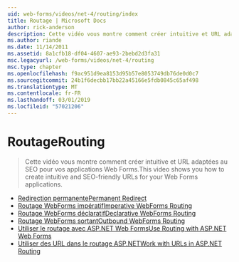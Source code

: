 ```yaml
---
uid: web-forms/videos/net-4/routing/index
title: Routage | Microsoft Docs
author: rick-anderson
description: Cette vidéo vous montre comment créer intuitive et URL adaptées au SEO pour vos applications Web Forms.
ms.author: riande
ms.date: 11/14/2011
ms.assetid: 8a1cfb18-df04-4607-ae93-2bebd2d3fa31
msc.legacyurl: /web-forms/videos/net-4/routing
msc.type: chapter
ms.openlocfilehash: f9ac951d9ea8153d95b57e8053749db76de0d0c7
ms.sourcegitcommit: 24b1f6decbb17bb22a45166e5fdb0845c65af498
ms.translationtype: MT
ms.contentlocale: fr-FR
ms.lasthandoff: 03/01/2019
ms.locfileid: "57021206"
---
```

<a name="routing"></a><span data-ttu-id="84a49-103">Routage</span><span class="sxs-lookup"><span data-stu-id="84a49-103">Routing</span></span>
====================
> <span data-ttu-id="84a49-104">Cette vidéo vous montre comment créer intuitive et URL adaptées au SEO pour vos applications Web Forms.</span><span class="sxs-lookup"><span data-stu-id="84a49-104">This video shows you how to create intuitive and SEO-friendly URLs for your Web Forms applications.</span></span>


- [<span data-ttu-id="84a49-105">Redirection permanente</span><span class="sxs-lookup"><span data-stu-id="84a49-105">Permanent Redirect</span></span>](aspnet-4-quick-hit-permanent-redirect.md)
- [<span data-ttu-id="84a49-106">Routage WebForms impératif</span><span class="sxs-lookup"><span data-stu-id="84a49-106">Imperative WebForms Routing</span></span>](aspnet-4-quick-hit-imperative-webforms-routing.md)
- [<span data-ttu-id="84a49-107">Routage WebForms déclaratif</span><span class="sxs-lookup"><span data-stu-id="84a49-107">Declarative WebForms Routing</span></span>](aspnet-4-quick-hit-declarative-webforms-routing.md)
- [<span data-ttu-id="84a49-108">Routage WebForms sortant</span><span class="sxs-lookup"><span data-stu-id="84a49-108">Outbound WebForms Routing</span></span>](aspnet-4-quick-hit-outbound-webforms-routing.md)
- [<span data-ttu-id="84a49-109">Utiliser le routage avec ASP.NET Web Forms</span><span class="sxs-lookup"><span data-stu-id="84a49-109">Use Routing with ASP.NET Web Forms</span></span>](how-do-i-use-routing-with-aspnet-web-forms.md)
- [<span data-ttu-id="84a49-110">Utiliser des URL dans le routage ASP.NET</span><span class="sxs-lookup"><span data-stu-id="84a49-110">Work with URLs in ASP.NET Routing</span></span>](how-do-i-work-with-urls-in-aspnet-routing.md)
